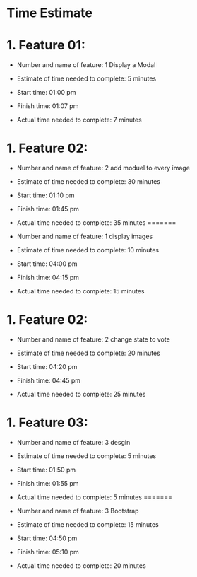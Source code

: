 # Time Estimate

# 1. Feature 01:
 
- Number and name of feature:  1  Display a Modal

- Estimate of time needed to complete: 5 minutes

- Start time: 01:00 pm  

- Finish time: 01:07 pm

- Actual time needed to complete: 7 minutes


# 1. Feature 02:
- Number and name of feature:  2 add moduel to every image  

- Estimate of time needed to complete: 30 minutes

- Start time: 01:10 pm  

- Finish time: 01:45 pm

- Actual time needed to complete: 35 minutes
=======
- Number and name of feature:  1 display images

- Estimate of time needed to complete: 10 minutes

- Start time: 04:00 pm  

- Finish time: 04:15 pm

- Actual time needed to complete: 15 minutes


# 1. Feature 02:
- Number and name of feature:  2 change state to vote

- Estimate of time needed to complete: 20 minutes

- Start time: 04:20 pm  

- Finish time: 04:45 pm

- Actual time needed to complete: 25 minutes




# 1. Feature 03:
- Number and name of feature:  3 desgin

- Estimate of time needed to complete: 5 minutes

- Start time: 01:50 pm  

- Finish time: 01:55 pm

- Actual time needed to complete: 5 minutes
=======
- Number and name of feature:  3 Bootstrap

- Estimate of time needed to complete: 15 minutes

- Start time: 04:50 pm  

- Finish time: 05:10 pm

- Actual time needed to complete: 20 minutes
